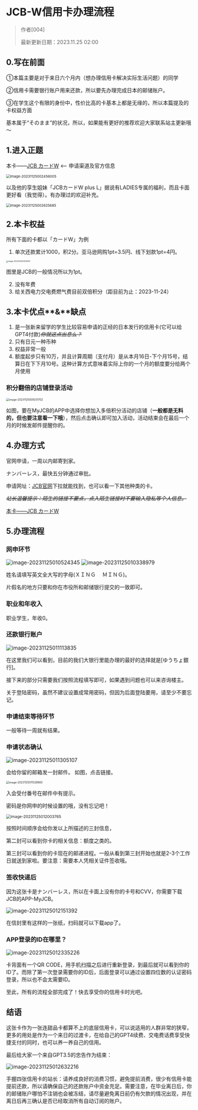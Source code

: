# JCB-W信用卡办理流程

> 作者[004]
>
> 最新更新日期：2023.11.25 02:00

## 0.写在前面

①本篇主要是对于来日六个月内（想办理信用卡解决实际生活问题）的同学

②信用卡需要银行账户用来还款，所以要先办理完成日本的邮储账户。

③在学生这个有限的身份中，性价比高的卡基本上都是无缘的，所以本篇提及的卡权益方面

基本属于“そのまま”的状况，所以，如果能有更好的推荐欢迎大家联系站主更新哦～



## 1.进入正题

本卡——[JCB カードW](https://www.jcb.co.jp/ordercard/kojin_card/os_card_w2.html?link_id=cojp_top_c4) <-- 申请渠道及官方信息

<img src="pictures/image-20231125002456005.png" alt="image-20231125002456005" style="zoom: 67%;" />

 以及他的孪生姐妹「JCBカードW plus L」据说有LADIES专属的福利，而且卡面更好看（我觉得）。有办理过的欢迎补充。 

<img src="pictures/image-20231125002625685.png" alt="image-20231125002625685" style="zoom:67%;" />



## 2.本卡权益

所有下面的卡都以「カードW」为例

1. 单次还款累计1000，积2分。亚马逊网购1pt=3.5円、线下划款1pt=4円。 

<img src="pictures/image-20231125003014831.png" alt="image-20231125003014831" style="zoom: 33%;" />

图里是JCB的一般情况所以为1pt。 

2. 没有年费
3. 给关西电力交电费燃气费目前双倍积分（距目前为止：2023-11-24）

## 3.本卡优点**&**缺点

1. 是一张新来留学的学生比较容易申请的正经的日本发行的信用卡(它可以给GPT4付款)~~*你就这点出息么？*~~
2. 只有日元一种币种
3. 权益非常一般
4. 额度起步只有10万，并且计算周期（支付月）是从本月16日-下个月15号，结算日在下下月10号。这种计算方式意味着实际上你的一个月的额度要分给两个月使用

### 积分翻倍的店铺登录活动 

<img src="pictures/image-20231125005031702.png" alt="image-20231125005031702" style="zoom:50%;" />

如图，要在MyJCB的APP中选择你想加入多倍积分活动的店铺（**一般都是无料的，但也要注意看一下哦**），然后点击确认即可加入活动，活动结束会在最后一个月的时候发邮件提醒你的。 

## 4.办理方式

官网申请，一周以内邮寄到家。 

ナンバーレス，最快五分钟通过审批。

申请网址：[JCB官网](https://www.jcb.co.jp/)下拉就能找到，也可以看一下其他种类的卡。

~~*站长温馨提示：陌生的链接不要点，点入陌生链接时不要输入隐私等个人信息。*~~

[本卡——JCB カードW](https://www.jcb.co.jp/ordercard/kojin_card/os_card_w2.html?link_id=cojp_top_c4)

## 5.办理流程

### 网申环节

![image-20231125010524345](pictures/image-20231125010524345.png) ![image-20231125010338979](pictures/image-20231125010338979.png)





 

姓名请填写英文全大写的字母(ＸＩＮＧ　 ＭＩＮＧ)。

片假名的地方只要和你在市役所和邮储银行提交的一致即可。 

### 职业和年收入 

职业学生，年收0。

### 还款银行账户 

![image-20231125011113835](pictures/image-20231125011113835.png)

在这里我们可以看到，目前的我们大银行里能办理的最好的选择就是[ゆうちょ銀行]。

接下来的部分只需要我们按照流程填写即可，如果遇到问题也可以来咨询楼主。 

关于登陆密码，虽然不建议设置成常用密码，但因为后面登陆要用，请至少不要忘记。

### 申请结束等待环节

一般等待一周就有结果。

### 申请状态确认

![image-20231125011305107](pictures/image-20231125011305107.png)

会给你留的邮箱发一封邮件。 如图，点击链接。

<img src="pictures/image-20231125011326983.png" alt="image-20231125011326983" style="zoom:50%;" />

入会受付番号在邮件中有提示。

密码是你网申的时候设置的哦，没有忘记吧！

<img src="pictures/image-20231125012003765.png" alt="image-20231125012003765" style="zoom:75%;" />

按照时间顺序会给你发以上所描述的三封信息，

第二封可以看到你卡的相关信息：额度之类的。

第三封可以看到你的卡现在的邮递进程。一般从看到第三封开始也就是2-3个工作日就送到家啦。要注意：需要本人凭相关证件签收哦。

### 签收快递后

因为这张卡是ナンバーレス，所以在卡面上没有你的卡号和CVV，你需要下载JCB的APP-MyJCB。

![image-20231125012151392](pictures/image-20231125012151392.png)

在信封里有这样的一张纸，扫码就可以下载app了。 

### APP**登录的**ID在哪里？

![image-20231125012335226](pictures/image-20231125012335226.png)

卡背面有一个QR CODE，用手机扫描之后进行重新登录，到最后就可以看到你的ID了。而除了第一次登录需要你的ID后，后面登录可以通过设置四位数的认证密码登录，所以也不会太需要ID。 

至此，所有的流程全部完成了！快去享受你的信用卡时光吧。 

## 结语

这张卡作为一张连甜品卡都算不上的底层信用卡，可以说适用的人群非常的狭窄，更多的用处是作为一个来日的过渡卡，在给自己的GPT4续费、交电费话费享受快捷支付的同时，也可以养一养自己的信用。 

最后给大家一个来自GPT3.5的忠告作为结束：

![image-20231125012632216](pictures/image-20231125012632216.png)

手握四张信用卡的站长：请养成良好的消费习惯，避免提前消费，很少有信用卡能提前还款，所以请确保自己的还款账户中资金充足。需要注意，在毕业离日后，你的邮储账户哪怕不注销也会被冻结，请尽量避免离日前仍有欠款的情况出现，并在离日后再三确认是否已经取消所有自动订阅的账户。